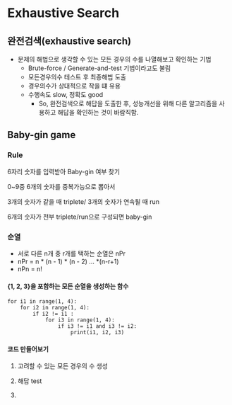 # Exhaustive Search

## 완전검색(exhaustive search)

- 문제의 해법으로 생각할 수 있는 모든 경우의 수를 나열해보고 확인하는 기법
  - Brute-force / Generate-and-test 기법이라고도 불림
  - 모든경우의수 테스트 후 최종해법 도출
  - 경우의수가 상대적으로 작을 떄 유용
  - 수행속도 slow, 정확도 good
    - So, 완전검색으로 해답을 도출한 후, 성능개선을 위해 다른 알고리즘을 사용하고 해답을 확인하는 것이 바람직함.

## Baby-gin game

### Rule

6자리 숫자를 입력받아 Baby-gin 여부 찾기 

0~9중 6개의 숫자를 중복가능으로 뽑아서

3개의 숫자가 같을 때 triplete/ 3개의 숫자가 연속될 때 run

6개의 숫자가 전부 triplete/run으로 구성되면 baby-gin

### 순열

- 서로 다른 n개 중 r개를 택하는 순열은 nPr
- nPr = n * (n - 1) * (n - 2) ... *(n-r+1) 
- nPn = n!



#### {1, 2, 3}을 포함하는 모든 순열을 생성하는 함수

```
for i1 in range(1, 4):
	for i2 in range(1, 4):
		if i2 != i1 :
			for i3 in range(1, 4):
				if i3 != i1 and i3 != i2:
					print(i1, i2, i3)
```



#### 코드 만들어보기

1. 고려할 수 있는 모든 경우의 수 생성

2. 해답 test
3. 









